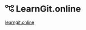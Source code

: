 # <img src="public/assets/gfx/layout/logo.svg" width="28"> LearnGit.online

[learngit.online](http://learngit.online)
